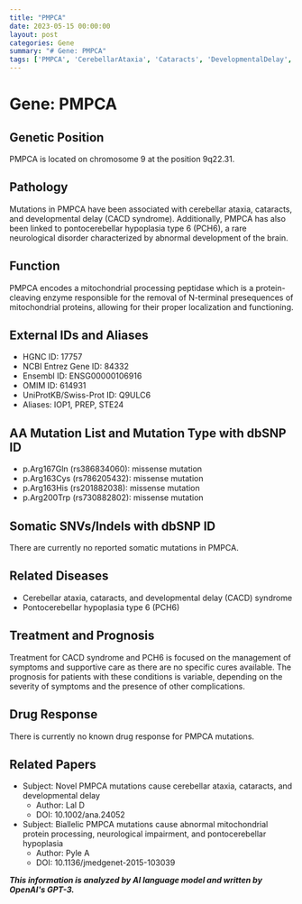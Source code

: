 ```yaml
---
title: "PMPCA"
date: 2023-05-15 00:00:00
layout: post
categories: Gene
summary: "# Gene: PMPCA"
tags: ['PMPCA', 'CerebellarAtaxia', 'Cataracts', 'DevelopmentalDelay', 'MitochondrialProcessingPeptidase', 'PontocerebellarHypoplasia', 'MissenseMutation', 'NeurologicalDisorder']
---
```


# Gene: PMPCA

## Genetic Position
PMPCA is located on chromosome 9 at the position 9q22.31.

## Pathology
Mutations in PMPCA have been associated with cerebellar ataxia, cataracts, and developmental delay (CACD syndrome). Additionally, PMPCA has also been linked to pontocerebellar hypoplasia type 6 (PCH6), a rare neurological disorder characterized by abnormal development of the brain.

## Function
PMPCA encodes a mitochondrial processing peptidase which is a protein-cleaving enzyme responsible for the removal of N-terminal presequences of mitochondrial proteins, allowing for their proper localization and functioning.

## External IDs and Aliases
- HGNC ID: 17757
- NCBI Entrez Gene ID: 84332
- Ensembl ID: ENSG00000106916
- OMIM ID: 614931
- UniProtKB/Swiss-Prot ID: Q9ULC6
- Aliases: IOP1, PREP, STE24

## AA Mutation List and Mutation Type with dbSNP ID
- p.Arg167Gln (rs386834060): missense mutation
- p.Arg163Cys (rs786205432): missense mutation
- p.Arg163His (rs201882038): missense mutation
- p.Arg200Trp (rs730882802): missense mutation

## Somatic SNVs/Indels with dbSNP ID
There are currently no reported somatic mutations in PMPCA.

## Related Diseases
- Cerebellar ataxia, cataracts, and developmental delay (CACD) syndrome
- Pontocerebellar hypoplasia type 6 (PCH6)

## Treatment and Prognosis
Treatment for CACD syndrome and PCH6 is focused on the management of symptoms and supportive care as there are no specific cures available. The prognosis for patients with these conditions is variable, depending on the severity of symptoms and the presence of other complications.

## Drug Response
There is currently no known drug response for PMPCA mutations.

## Related Papers
- Subject: Novel PMPCA mutations cause cerebellar ataxia, cataracts, and developmental delay
  - Author: Lal D
  - DOI: 10.1002/ana.24052
- Subject: Biallelic PMPCA mutations cause abnormal mitochondrial protein processing, neurological impairment, and pontocerebellar hypoplasia
  - Author: Pyle A
  - DOI: 10.1136/jmedgenet-2015-103039

**_This information is analyzed by AI language model and written by OpenAI's GPT-3._**